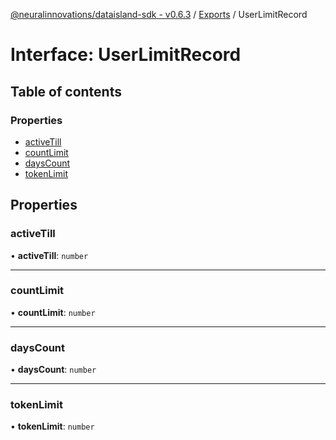 [@neuralinnovations/dataisland-sdk - v0.6.3](../../README.md) / [Exports](../modules.md) / UserLimitRecord

# Interface: UserLimitRecord

## Table of contents

### Properties

- [activeTill](UserLimitRecord.md#activetill)
- [countLimit](UserLimitRecord.md#countlimit)
- [daysCount](UserLimitRecord.md#dayscount)
- [tokenLimit](UserLimitRecord.md#tokenlimit)

## Properties

### activeTill

• **activeTill**: `number`

___

### countLimit

• **countLimit**: `number`

___

### daysCount

• **daysCount**: `number`

___

### tokenLimit

• **tokenLimit**: `number`
